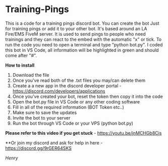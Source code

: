 # Training-Pings
This is a code for a training pings discord bot. You can create the bot Just for training pings or add it to your other bot. It's based around an LA Fire/EMS FiveM server. It is used to send pings to people who need trainings and they can react to the embed with the automatic "x" or tick.
To run the code you need to open a terminal and type "python bot.py". I coded this bot in VS Code,  all information will be highlighted in green and should come after "#".

__How to install__
1. Download the file 
2. Once you've read both of the .txt files you may/can delete them
3. Create a a new app in the discord developer portal - https://discord.com/developers/applications
4. Once you've created your bot, reset the token then copy it into the code
5. Open the bot.py file in VS Code or any other coding software
6. Fill in all of the required information (BOT Token etc..)
7. Make sure to save the updates
8. Invite the bot to your server 
9. Run the bot through VS Code or your VPS (python bot.py)

**Please refer to this video if you get stuck** - https://youtu.be/jnMCHGb8Cis

**Or join my discord and ask for help in here - https://discord.gg/9rGER64SKS

*Henry*

